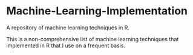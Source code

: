 # Machine-Learning-Implementation
A repository of machine learning techniques in R.

This is a non-comprehensive list of machine learning techniques that implemented in R that I use 
on a frequent basis. 
